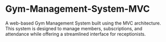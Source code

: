 # Gym-Management-System-MVC
A web-based Gym Management System built using the MVC architecture. This system is designed to manage members, subscriptions, and attendance while offering a streamlined interface for receptionists.
